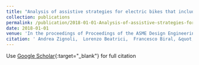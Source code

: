 ```yaml
---
title: "Analysis of assistive strategies for electric bikes that include rider’s physiological characteristics"
collection: publications
permalink: /publication/2018-01-01-Analysis-of-assistive-strategies-for-electric-bikes-that-include-riders-physiological-characteristics
date: 2018-01-01
venue: 'In the proceedings of Proceedings of the ASME Design Engineering Technical Conference'
citation: ' Andrea Zignoli,  Lorenzo Beatrici,  Francesco Biral, &quot;Analysis of assistive strategies for electric bikes that include rider’s physiological characteristics.&quot; In the proceedings of Proceedings of the ASME Design Engineering Technical Conference, 2018.'
---
```

Use [Google Scholar](https://scholar.google.com/scholar?q=Analysis+of+assistive+strategies+for+electric+bikes+that+include+rider’s+physiological+characteristics){:target="_blank"} for full citation